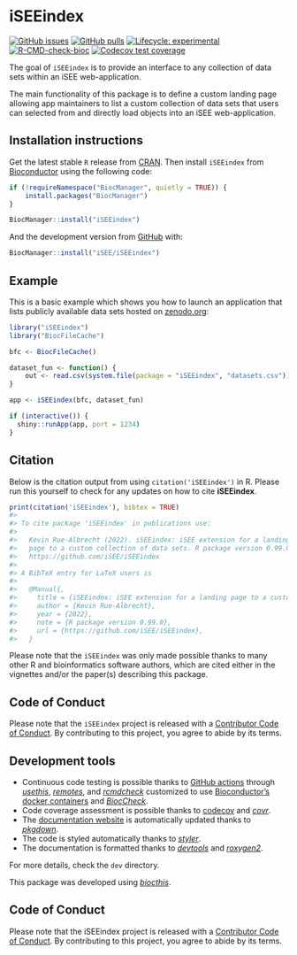 
<!-- README.md is generated from README.Rmd. Please edit that file -->

# iSEEindex

<!-- badges: start -->

[![GitHub
issues](https://img.shields.io/github/issues/iSEE/iSEEindex)](https://github.com/iSEE/iSEEindex/issues)
[![GitHub
pulls](https://img.shields.io/github/issues-pr/iSEE/iSEEindex)](https://github.com/iSEE/iSEEindex/pulls)
[![Lifecycle:
experimental](https://img.shields.io/badge/lifecycle-experimental-orange.svg)](https://lifecycle.r-lib.org/articles/stages.html#experimental)
[![R-CMD-check-bioc](https://github.com/iSEE/iSEEindex/workflows/R-CMD-check-bioc/badge.svg)](https://github.com/iSEE/iSEEindex/actions)
[![Codecov test
coverage](https://codecov.io/gh/iSEE/iSEEindex/branch/main/graph/badge.svg)](https://app.codecov.io/gh/iSEE/iSEEindex?branch=main)
<!-- badges: end -->

The goal of `iSEEindex` is to provide an interface to any collection of
data sets within an iSEE web-application.

The main functionality of this package is to define a custom landing
page allowing app maintainers to list a custom collection of data sets
that users can selected from and directly load objects into an iSEE
web-application.

## Installation instructions

Get the latest stable `R` release from
[CRAN](http://cran.r-project.org/). Then install `iSEEindex` from
[Bioconductor](http://bioconductor.org/) using the following code:

``` r
if (!requireNamespace("BiocManager", quietly = TRUE)) {
    install.packages("BiocManager")
}

BiocManager::install("iSEEindex")
```

And the development version from
[GitHub](https://github.com/iSEE/iSEEindex) with:

``` r
BiocManager::install("iSEE/iSEEindex")
```

## Example

This is a basic example which shows you how to launch an application
that lists publicly available data sets hosted on
[zenodo.org](https://zenodo.org/record/7304331):

``` r
library("iSEEindex")
library("BiocFileCache")

bfc <- BiocFileCache()

dataset_fun <- function() {
    out <- read.csv(system.file(package = "iSEEindex", "datasets.csv"))
}

app <- iSEEindex(bfc, dataset_fun)

if (interactive()) {
  shiny::runApp(app, port = 1234)
}
```

## Citation

Below is the citation output from using `citation('iSEEindex')` in R.
Please run this yourself to check for any updates on how to cite
**iSEEindex**.

``` r
print(citation('iSEEindex'), bibtex = TRUE)
#> 
#> To cite package 'iSEEindex' in publications use:
#> 
#>   Kevin Rue-Albrecht (2022). iSEEindex: iSEE extension for a landing
#>   page to a custom collection of data sets. R package version 0.99.0.
#>   https://github.com/iSEE/iSEEindex
#> 
#> A BibTeX entry for LaTeX users is
#> 
#>   @Manual{,
#>     title = {iSEEindex: iSEE extension for a landing page to a custom collection of data sets},
#>     author = {Kevin Rue-Albrecht},
#>     year = {2022},
#>     note = {R package version 0.99.0},
#>     url = {https://github.com/iSEE/iSEEindex},
#>   }
```

Please note that the `iSEEindex` was only made possible thanks to many
other R and bioinformatics software authors, which are cited either in
the vignettes and/or the paper(s) describing this package.

## Code of Conduct

Please note that the `iSEEindex` project is released with a [Contributor
Code of Conduct](http://bioconductor.org/about/code-of-conduct/). By
contributing to this project, you agree to abide by its terms.

## Development tools

- Continuous code testing is possible thanks to [GitHub
  actions](https://www.tidyverse.org/blog/2020/04/usethis-1-6-0/)
  through *[usethis](https://CRAN.R-project.org/package=usethis)*,
  *[remotes](https://CRAN.R-project.org/package=remotes)*, and
  *[rcmdcheck](https://CRAN.R-project.org/package=rcmdcheck)* customized
  to use [Bioconductor’s docker
  containers](https://www.bioconductor.org/help/docker/) and
  *[BiocCheck](https://bioconductor.org/packages/3.16/BiocCheck)*.
- Code coverage assessment is possible thanks to
  [codecov](https://codecov.io/gh) and
  *[covr](https://CRAN.R-project.org/package=covr)*.
- The [documentation website](http://isee.github.io/iSEEindex) is
  automatically updated thanks to
  *[pkgdown](https://CRAN.R-project.org/package=pkgdown)*.
- The code is styled automatically thanks to
  *[styler](https://CRAN.R-project.org/package=styler)*.
- The documentation is formatted thanks to
  *[devtools](https://CRAN.R-project.org/package=devtools)* and
  *[roxygen2](https://CRAN.R-project.org/package=roxygen2)*.

For more details, check the `dev` directory.

This package was developed using
*[biocthis](https://bioconductor.org/packages/3.16/biocthis)*.

## Code of Conduct

Please note that the iSEEindex project is released with a [Contributor
Code of Conduct](http://bioconductor.org/about/code-of-conduct/). By
contributing to this project, you agree to abide by its terms.

<!-- Links -->
